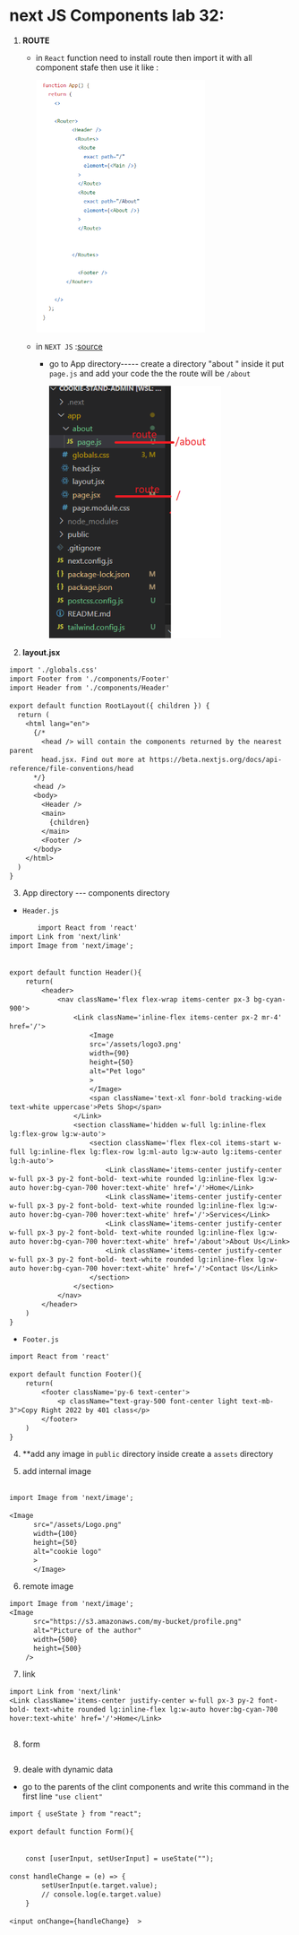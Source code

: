 # next JS Components lab 32:

1. **ROUTE**
    * in `React` function need to install route then import it with all component stafe then use it like : 
        
        <img src="./assert/image2-react.png" alt="drawing" style="height:450px;"/>


    * in `NEXT JS`  :[source](https://beta.nextjs.org/docs/routing/fundamentals)

          
      * go to App directory----- create a directory  "about " inside it put `page.js` and add your code the the route will be `/about`

        <img src="./assert/image3-route.png" alt="drawing" style="height:450px;"/>


2. **layout.jsx**
```
import './globals.css'
import Footer from './components/Footer'
import Header from './components/Header'

export default function RootLayout({ children }) {
  return (
    <html lang="en">
      {/*
        <head /> will contain the components returned by the nearest parent
        head.jsx. Find out more at https://beta.nextjs.org/docs/api-reference/file-conventions/head
      */}
      <head />
      <body>
        <Header />
        <main>
          {children}
        </main>
        <Footer />
      </body>
    </html>
  )
}
```

3. App directory --- components directory


* `Header.js `
```
       import React from 'react'
import Link from 'next/link'
import Image from 'next/image';


export default function Header(){
    return(
        <header>
            <nav className='flex flex-wrap items-center px-3 bg-cyan-900'>
                <Link className='inline-flex items-center px-2 mr-4' href='/'>
                    <Image 
                    src='/assets/logo3.png'
                    width={90}
                    height={50}
                    alt="Pet logo"
                    >
                    </Image>
                    <span className='text-xl fonr-bold tracking-wide text-white uppercase'>Pets Shop</span>
                </Link>
                <section className='hidden w-full lg:inline-flex lg:flex-grow lg:w-auto'>
                    <section className='flex flex-col items-start w-full lg:inline-flex lg:flex-row lg:ml-auto lg:w-auto lg:items-center lg:h-auto'>
                        <Link className='items-center justify-center w-full px-3 py-2 font-bold- text-white rounded lg:inline-flex lg:w-auto hover:bg-cyan-700 hover:text-white' href='/'>Home</Link>
                        <Link className='items-center justify-center w-full px-3 py-2 font-bold- text-white rounded lg:inline-flex lg:w-auto hover:bg-cyan-700 hover:text-white' href='/'>Services</Link>
                        <Link className='items-center justify-center w-full px-3 py-2 font-bold- text-white rounded lg:inline-flex lg:w-auto hover:bg-cyan-700 hover:text-white' href='/about'>About Us</Link>
                        <Link className='items-center justify-center w-full px-3 py-2 font-bold- text-white rounded lg:inline-flex lg:w-auto hover:bg-cyan-700 hover:text-white' href='/'>Contact Us</Link>
                    </section>
                </section>
            </nav>
        </header>
    )
}

```



* `Footer.js`
```
import React from 'react'

export default function Footer(){
    return(
        <footer className='py-6 text-center'>
            <p className="text-gray-500 font-center light text-mb-3">Copy Right 2022 by 401 class</p>
        </footer>
    )
}

```

4. **add any image in `public` directory inside create a `assets` directory


5. add internal image 

```

import Image from 'next/image';

<Image 
      src="/assets/Logo.png"
      width={100}
      height={50}
      alt="cookie logo"
      >
      </Image>
```

6. remote image 
```
import Image from 'next/image';
<Image
      src="https://s3.amazonaws.com/my-bucket/profile.png"
      alt="Picture of the author"
      width={500}
      height={500}
    />
```
7. link 

```
import Link from 'next/link'
<Link className='items-center justify-center w-full px-3 py-2 font-bold- text-white rounded lg:inline-flex lg:w-auto hover:bg-cyan-700 hover:text-white' href='/'>Home</Link>


```

8. form 

```

```

9. deale with dynamic data 

* go to the parents of the clint components and write this command in the first line ` "use client" `

```
import { useState } from "react";

export default function Form(){

    
    const [userInput, setUserInput] = useState("");

const handleChange = (e) => {
        setUserInput(e.target.value);
        // console.log(e.target.value)
    }

<input onChange={handleChange}  >

```